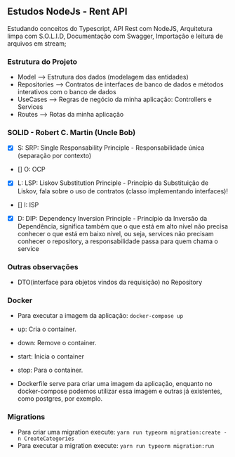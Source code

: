 ## Estudos NodeJs - Rent API

Estudando conceitos do Typescript, API Rest com NodeJS, Arquitetura limpa com S.O.L.I.D, Documentação com Swagger, Importação e leitura de arquivos em stream;

### Estrutura do Projeto

- Model --> Estrutura dos dados (modelagem das entidades)
- Repositories --> Contratos de interfaces de banco de dados e métodos interativos com o banco de dados
- UseCases --> Regras de negócio da minha aplicação: Controllers e Services 
- Routes --> Rotas da minha aplicação

### SOLID - Robert C. Martin (Uncle Bob)
- [X] S: SRP: Single Responsability Principle - Responsabilidade única (separação por contexto)
- [] O: OCP 
- [X] L: LSP: Liskov Substitution Principle - Princípio da Substituição de Liskov, fala sobre o uso de contratos (classo implementando interfaces)!
- [] I: ISP
- [X] D: DIP: Dependency Inversion Principle - Princípio da Inversão da Dependência, significa também que o que está em alto nível não precisa conhecer o que está em baixo nível, ou seja, services não precisam conhecer o repository, a responsabilidade passa para quem chama o service

### Outras observações
- DTO(interface para objetos vindos da requisição) no Repository


### Docker
- Para executar a imagem da aplicação: `docker-compose up`

- up: Cria o container.
- down: Remove o container.
- start: Inicia o container
- stop: Para o container.

- Dockerfile serve para criar uma imagem da aplicação, enquanto no docker-compose podemos utilizar essa imagem e outras já existentes, como postgres, por exemplo.

### Migrations
- Para criar uma migration execute: `yarn run typeorm migration:create -n CreateCategories` 
- Para executar a migration execute: `yarn run typeorm migration:run` 